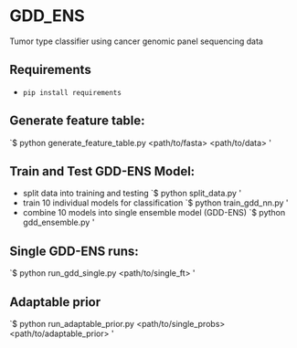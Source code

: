 # GDD_ENS
Tumor type classifier using cancer genomic panel sequencing data
## Requirements
- `pip install requirements`
## Generate feature table: 
`$ python generate_feature_table.py <path/to/fasta> <path/to/data> <label>'

## Train and Test GDD-ENS Model: 
- split data into training and testing
`$ python split_data.py <label>'
- train 10 individual models for classification
`$ python train_gdd_nn.py <fold> <label>'
- combine 10 models into single ensemble model (GDD-ENS)
`$ python gdd_ensemble.py <label>'

## Single GDD-ENS runs: 
`$ python run_gdd_single.py <path/to/single_ft> <label>'

## Adaptable prior
`$ python run_adaptable_prior.py <path/to/single_probs> <path/to/adaptable_prior> <label>'

